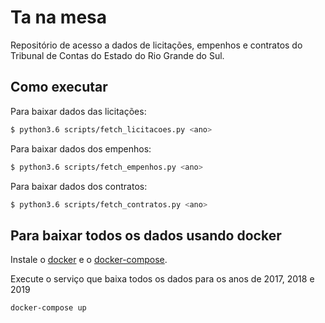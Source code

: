 # Ta na mesa

Repositório de acesso a dados de licitações, empenhos e contratos do Tribunal de Contas do Estado do Rio Grande do Sul.

## Como executar

Para baixar dados das licitações:
```sh
$ python3.6 scripts/fetch_licitacoes.py <ano>
```

Para baixar dados dos empenhos:
```sh
$ python3.6 scripts/fetch_empenhos.py <ano>
```

Para baixar dados dos contratos:
```sh
$ python3.6 scripts/fetch_contratos.py <ano>
```

## Para baixar todos os dados usando docker

Instale o [docker](https://docs.docker.com/install/) e o [docker-compose](https://docs.docker.com/compose/install/).

Execute o serviço que baixa todos os dados para os anos de 2017, 2018 e 2019
```
docker-compose up
```
